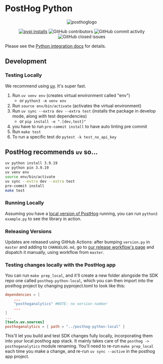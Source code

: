 # PostHog Python

<p align="center">
  <img alt="posthoglogo" src="https://user-images.githubusercontent.com/65415371/205059737-c8a4f836-4889-4654-902e-f302b187b6a0.png">
</p>
<p align="center">
   <a href="https://pypi.org/project/posthog/"><img alt="pypi installs" src="https://img.shields.io/pypi/v/posthog"/></a>
   <img alt="GitHub contributors" src="https://img.shields.io/github/contributors/posthog/posthog-python">
  <img alt="GitHub commit activity" src="https://img.shields.io/github/commit-activity/m/posthog/posthog-python"/>
  <img alt="GitHub closed issues" src="https://img.shields.io/github/issues-closed/posthog/posthog-python"/>
</p>

Please see the [Python integration docs](https://posthog.com/docs/integrations/python-integration) for details.

## Development

### Testing Locally

We recommend using [uv](https://docs.astral.sh/uv/). It's super fast.

1. Run `uv venv env` (creates virtual environment called "env")
    * or `python3 -m venv env`
2. Run `source env/bin/activate` (activates the virtual environment)
3. Run `uv sync --extra dev --extra test` (installs the package in develop mode, along with test dependencies)
    * or `pip install -e ".[dev,test]"`
4. you have to run `pre-commit install` to have auto linting pre commit
5. Run `make test`
  1. To run a specific test do `pytest -k test_no_api_key`

## PostHog recommends `uv` so...

```bash
uv python install 3.9.19
uv python pin 3.9.19
uv venv env
source env/bin/activate
uv sync --extra dev --extra test
pre-commit install
make test
```

### Running Locally

Assuming you have a [local version of PostHog](https://posthog.com/docs/developing-locally) running, you can run `python3 example.py` to see the library in action.

### Releasing Versions

Updates are released using GitHub Actions: after bumping `version.py` in `master` and adding to `CHANGELOG.md`, go to [our release workflow's page](https://github.com/PostHog/posthog-python/actions/workflows/release.yaml) and dispatch it manually, using workflow from `master`.


### Testing changes locally with the PostHog app

You can run `make prep_local`, and it'll create a new folder alongside the SDK repo one called `posthog-python-local`, which you can then import into the posthog project by changing pyproject.toml to look like this:
```toml
dependencies = [
    ...
    "posthoganalytics" #NOTE: no version number
    ...
]
...
[tools.uv.sources]
posthoganalytics = { path = "../posthog-python-local" }
```
This'll let you build and test SDK changes fully locally, incorporating them into your local posthog app stack. It mainly takes care of the `posthog -> posthoganalytics` module renaming. You'll need to re-run `make prep_local` each time you make a change, and re-run `uv sync --active` in the posthog app project.
